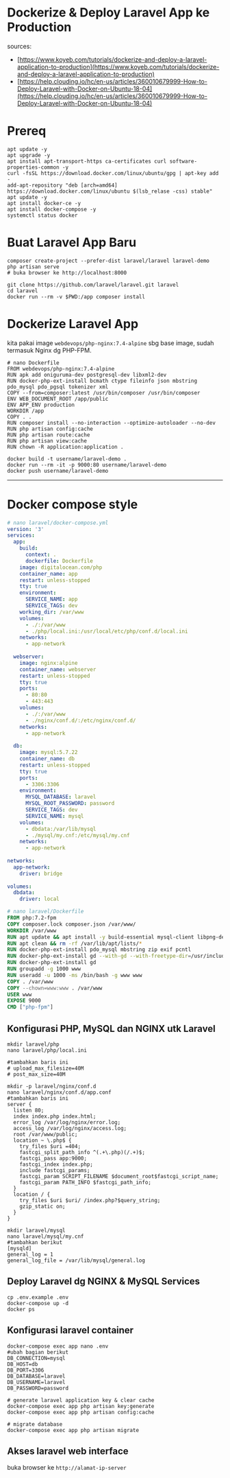 # Dockerize & Deploy Laravel App ke Production

sources:
- [https://www.koyeb.com/tutorials/dockerize-and-deploy-a-laravel-application-to-production](https://www.koyeb.com/tutorials/dockerize-and-deploy-a-laravel-application-to-production)
- [https://help.clouding.io/hc/en-us/articles/360010679999-How-to-Deploy-Laravel-with-Docker-on-Ubuntu-18-04](https://help.clouding.io/hc/en-us/articles/360010679999-How-to-Deploy-Laravel-with-Docker-on-Ubuntu-18-04)

# Prereq
```
apt update -y
apt upgrade -y
apt install apt-transport-https ca-certificates curl software-properties-common -y
curl -fsSL https://download.docker.com/linux/ubuntu/gpg | apt-key add -
add-apt-repository "deb [arch=amd64] https://download.docker.com/linux/ubuntu $(lsb_relase -css) stable"
apt update -y
apt install docker-ce -y
apt install docker-compose -y
systemctl status docker
```
# Buat Laravel App Baru
```
composer create-project --prefer-dist laravel/laravel laravel-demo
php artisan serve
# buka browser ke http://localhost:8000

git clone https://github.com/laravel/laravel.git laravel
cd laravel
docker run --rm -v $PWD:/app composer install
```

# Dockerize Laravel App
kita pakai image `webdevops/php-nginx:7.4-alpine` sbg base image, sudah termasuk Nginx dg PHP-FPM.
```
# nano Dockerfile
FROM webdevops/php-nginx:7.4-alpine
RUN apk add oniguruma-dev postgresql-dev libxml2-dev
RUN docker-php-ext-install bcmath ctype fileinfo json mbstring pdo_mysql pdo_pgsql tokenizer xml
COPY --from=composer:latest /usr/bin/composer /usr/bin/composer
ENV WEB_DOCUMENT_ROOT /app/public
ENV APP_ENV production
WORKDIR /app
COPY . .
RUN composer install --no-interaction --optimize-autoloader --no-dev
RUN php artisan config:cache
RUN php artisan route:cache
RUN php artisan view:cache
RUN chown -R application:application .
```
```
docker build -t username/laravel-demo .
docker run --rm -it -p 9000:80 username/laravel-demo
docker push username/laravel-demo
```

---

# Docker compose style

```yaml
# nano laravel/docker-compose.yml
version: '3'
services:
  app: 
    build:
      context: .
      dockerfile: Dockerfile
    image: digitalocean.com/php
    container_name: app
    restart: unless-stopped
    tty: true
    environment:
      SERVICE_NAME: app
      SERVICE_TAGS: dev
    working_dir: /var/www
    volumes:
      - ./:/var/www
      - ./php/local.ini:/usr/local/etc/php/conf.d/local.ini
    networks:
      - app-network
      
  webserver:
    image: nginx:alpine
    container_name: webserver
    restart: unless-stopped
    tty: true
    ports:
      - 80:80
      - 443:443
    volumes:
      - ./:/var/www
      - ./nginx/conf.d/:/etc/nginx/conf.d/
    networks:
      - app-network
      
  db:
    image: mysql:5.7.22
    container_name: db
    restart: unless-stopped
    tty: true
    ports:
      - 3306:3306
    environment:
      MYSQL_DATABASE: laravel
      MYSQL_ROOT_PASSWORD: password
      SERVICE_TAGS: dev
      SERVICE_NAME: mysql
    volumes:
      - dbdata:/var/lib/mysql
      - ./mysql/my.cnf:/etc/mysql/my.cnf
    networks:
      - app-network
      
networks:
  app-network:
    driver: bridge
    
volumes:
  dbdata:
    driver: local
```

```dockerfile
# nano laravel/Dockerfile
FROM php:7.2-fpm
COPY composer.lock composer.json /var/www/
WORKDIR /var/www
RUN apt update && apt install -y build-essential mysql-client libpng-dev libjpeg62-turbo-dev libfreetype6-dev locales zip jpegoptim optipng pngquant gifsicle vim unzip git nano curl
RUN apt clean && rm -rf /var/lib/apt/lists/*
RUN docker-php-ext-install pdo_mysql mbstring zip exif pcntl
RUN docker-php-ext-install gd --with-gd --with-freetype-dir=/usr/include/ --with-jpeg-dir=/usr/include/ --with-png-dir=/usr/include/
RUN docker-php-ext-install gd
RUN groupadd -g 1000 www
RUN useradd -u 1000 -ms /bin/bash -g www www
COPY . /var/www
COPY --chown=www:www . /var/www
USER www
EXPOSE 9000
CMD ["php-fpm"]
```
## Konfigurasi PHP, MySQL dan NGINX utk Laravel
```
mkdir laravel/php
nano laravel/php/local.ini

#tambahkan baris ini
# upload_max_filesize=40M
# post_max_size=40M

mkdir -p laravel/nginx/conf.d
nano laravel/nginx/conf.d/app.conf
#tambahkan baris ini
server {
  listen 80;
  index index.php index.html;
  error_log /var/log/nginx/error.log;
  access_log /var/log/nginx/access.log;
  root /var/www/public;
  location ~ \.php$ {
    try_files $uri =404;
    fastcgi_split_path_info ^(.+\.php)(/.+)$;
    fastcgi_pass app:9000;
    fastcgi_index index.php;
    include fastcgi_params;
    fastcgi_param SCRIPT_FILENAME $document_root$fastcgi_script_name;
    fastcgi_param PATH_INFO $fastcgi_path_info;
  }
  location / {
    try_files $uri $uri/ /index.php?$query_string;
    gzip_static on;
  }
}

mkdir laravel/mysql
nano laravel/mysql/my.cnf
#tambahkan berikut
[mysqld]
general_log = 1
general_log_file = /var/lib/mysql/general.log
```
## Deploy Laravel dg NGINX & MySQL Services

```
cp .env.example .env
docker-compose up -d
docker ps
```

## Konfigurasi laravel container

```
docker-compose exec app nano .env
#ubah bagian berikut
DB_CONNECTION=mysql
DB_HOST=db
DB_PORT=3306
DB_DATABASE=laravel
DB_USERNAME=laravel
DB_PASSWORD=password

# generate laravel application key & clear cache
docker-compose exec app php artisan key:generate
docker-compose exec app php artisan config:cache

# migrate database
docker-compose exec app php artisan migrate
```
## Akses laravel web interface
buka browser ke `http://alamat-ip-server`























